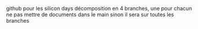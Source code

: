 github pour les silicon days
décomposition en 4 branches, une pour chacun
ne pas mettre de documents dans le main sinon il sera sur toutes les branches
